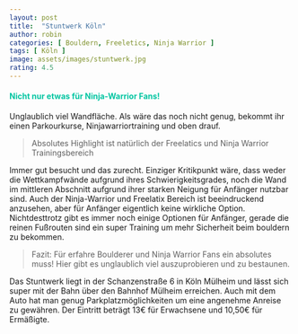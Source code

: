 ```yaml
---
layout: post
title:  "Stuntwerk Köln"
author: robin
categories: [ Bouldern, Freeletics, Ninja Warrior ]
tags: [ Köln ]
image: assets/images/stuntwerk.jpg
rating: 4.5
---
```


#### <span style="color:#00c5a1">Nicht nur etwas für Ninja-Warrior Fans!</span>
Unglaublich viel Wandfläche. Als wäre das noch nicht genug, bekommt ihr einen Parkourkurse, Ninjawarriortraining und oben drauf.
> Absolutes Highlight ist natürlich der Freelatics und Ninja Warrior Trainingsbereich

Immer gut besucht und das zurecht.
Einziger Kritikpunkt wäre, dass weder die Wettkampfwände aufgrund ihres Schwierigkeitsgrades, noch die Wand im mittleren Abschnitt aufgrund ihrer starken Neigung für Anfänger nutzbar sind. Auch der Ninja-Warrior und Freelatix Bereich ist beeindruckend anzusehen, aber für Anfänger eigentlich keine wirkliche Option. Nichtdesttrotz gibt es immer noch einige Optionen für Anfänger, gerade die reinen Fußrouten sind ein super Training um mehr Sicherheit beim bouldern zu bekommen.  

>Fazit: Für erfahre Boulderer und Ninja Warrior Fans ein absolutes muss! Hier gibt es unglaublich viel auszuprobieren und zu bestaunen.

Das Stuntwerk liegt in der Schanzenstraße 6 in Köln Mülheim und lässt sich super mit der Bahn über den Bahnhof Mülheim erreichen. Auch mit dem Auto hat man genug Parkplatzmöglichkeiten um eine angenehme Anreise zu gewähren. Der Eintritt beträgt 13€ für Erwachsene und 10,50€ für Ermäßigte.
